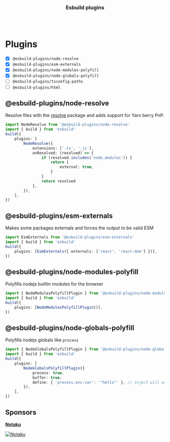 <div align='center'>
    <br/>
    <br/>
    <!-- <img src='' width='320px'> -->
    <br/>
    <h3>Esbuild plugins</h3>
    <br/>
    <br/>
</div>

# Plugins

-   [x] `@esbuild-plugins/node-resolve`
-   [x] `@esbuild-plugins/esm-externals`
-   [x] `@esbuild-plugins/node-modules-polyfill`
-   [x] `@esbuild-plugins/node-globals-polyfill`
-   [ ] `@esbuild-plugins/tsconfig-paths`
-   [ ] `@esbuild-plugins/html`

## @esbuild-plugins/node-resolve

Resolve files with the [resolve](https://www.npmjs.com/package/resolve) package and adds support for Yarn berry PnP.

```ts
import NodeResolve from '@esbuild-plugins/node-resolve'
import { build } from 'esbuild'
build({
    plugins: [
        NodeResolve({
            extensions: ['.ts', '.js'],
            onResolved: (resolved) => {
                if (resolved.includes('node_modules')) {
                    return {
                        external: true,
                    }
                }
                return resolved
            },
        }),
    ],
})
```

## @esbuild-plugins/esm-externals

Makes some packages externals and forces the output to be valid ESM

```ts
import EsmExternals from '@esbuild-plugins/esm-externals'
import { build } from 'esbuild'
build({
    plugins: [EsmExternals({ externals: ['react', 'react-dom'] })],
})
```

## @esbuild-plugins/node-modules-polyfill

Polyfills nodejs builtin modules for the browser

```ts
import { NodeModulesPolyfillPlugin } from '@esbuild-plugins/node-modules-polyfill'
import { build } from 'esbuild'
build({
    plugins: [NodeModulesPolyfillPlugin()],
})
```

## @esbuild-plugins/node-globals-polyfill

Polyfills nodejs globals like `process`

```ts
import { NodeGlobalsPolyfillPlugin } from '@esbuild-plugins/node-globals-polyfill'
import { build } from 'esbuild'
build({
    plugins: [
        NodeGlobalsPolyfillPlugin({
            process: true,
            buffer: true,
            define: { 'process.env.var': '"hello"' }, // inject will override define, to keep env vars you must also pass define here https://github.com/evanw/esbuild/issues/660
        }),
    ],
})
```

## Sponsors

[**Notaku**](https://notaku.website)


[![Notaku](https://preview.notaku.website/github_banner.jpg)](https://notaku.website)
